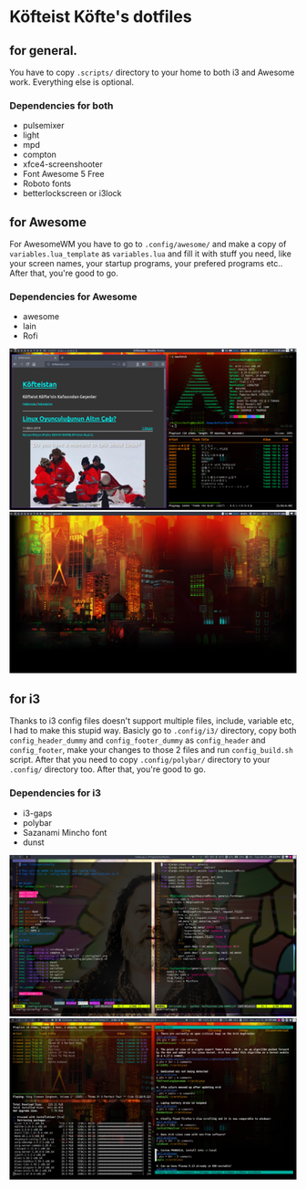 # Köfteist Köfte's dotfiles

## for general.
You have to copy `.scripts/` directory to your home to both i3 and Awesome work. Everything else is optional.

### Dependencies for both
* pulsemixer
* light
* mpd
* compton
* xfce4-screenshooter
* Font Awesome 5 Free
* Roboto fonts
* betterlockscreen or i3lock

## for Awesome
For AwesomeWM you have to go to `.config/awesome/` and make a copy of `variables.lua_template` as `variables.lua` and fill it with stuff you need, like your screen names, your startup programs, your prefered programs etc.. After that, you're good to go.

### Dependencies for Awesome
* awesome
* lain
* Rofi

![Alt text](./awesome1.png?raw=true "Awesome screenshot")
![Alt text](./awesome2.png?raw=true "Awesome screenshot")

## for i3
Thanks to i3 config files doesn't support multiple files, include, variable etc, I had to make this stupid way.
Basicly go to `.config/i3/` directory, copy both `config_header_dummy` and `config_footer_dummy` as `config_header` and `config_footer`, make your changes to those 2 files and run `config_build.sh` script. After that you need to copy `.config/polybar/` directory to your `.config/` directory too.
After that, you're good to go.

### Dependencies for i3
* i3-gaps
* polybar
* Sazanami Mincho font
* dunst

![Alt text](./i31.png?raw=true "i3 screenshot")
![Alt text](./i32.png?raw=true "i3 screenshot")
